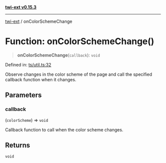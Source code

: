 [**twi-ext v0.15.3**](../README.md)

***

[twi-ext](../README.md) / onColorSchemeChange

# Function: onColorSchemeChange()

> **onColorSchemeChange**(`callback`): `void`

Defined in: [ts/util.ts:32](https://github.com/Robot-Inventor/twi-ext/blob/c7c5a9c194427db3fa539bce55edd3842efb96b5/src/ts/util.ts#L32)

Observe changes in the color scheme of the page and call the specified callback function when it changes.

## Parameters

### callback

(`colorScheme`) => `void`

Callback function to call when the color scheme changes.

## Returns

`void`
